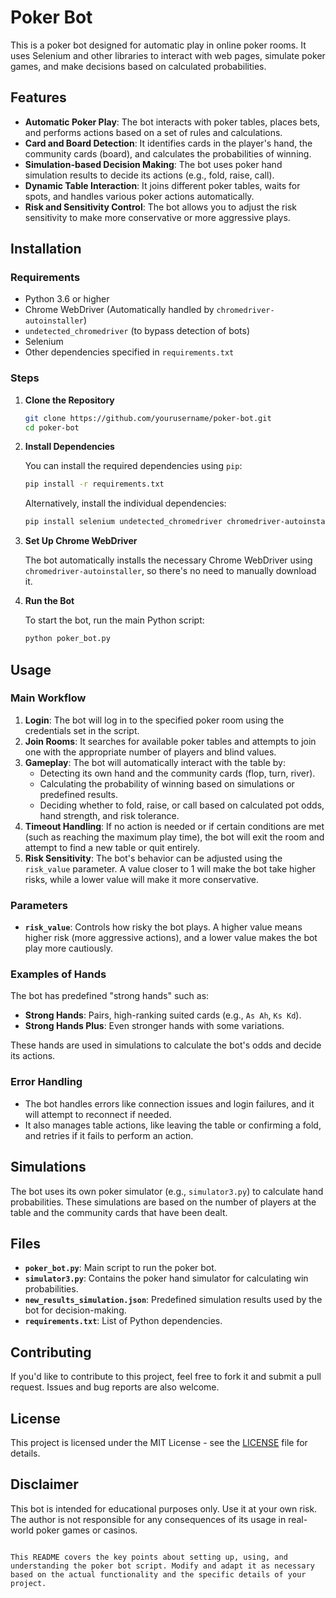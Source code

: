 # Poker Bot

This is a poker bot designed for automatic play in online poker rooms. It uses Selenium and other libraries to interact with web pages, simulate poker games, and make decisions based on calculated probabilities.

## Features

- **Automatic Poker Play**: The bot interacts with poker tables, places bets, and performs actions based on a set of rules and calculations.
- **Card and Board Detection**: It identifies cards in the player's hand, the community cards (board), and calculates the probabilities of winning.
- **Simulation-based Decision Making**: The bot uses poker hand simulation results to decide its actions (e.g., fold, raise, call).
- **Dynamic Table Interaction**: It joins different poker tables, waits for spots, and handles various poker actions automatically.
- **Risk and Sensitivity Control**: The bot allows you to adjust the risk sensitivity to make more conservative or more aggressive plays.

## Installation

### Requirements

- Python 3.6 or higher
- Chrome WebDriver (Automatically handled by `chromedriver-autoinstaller`)
- `undetected_chromedriver` (to bypass detection of bots)
- Selenium
- Other dependencies specified in `requirements.txt`

### Steps

1. **Clone the Repository**

   ```bash
   git clone https://github.com/yourusername/poker-bot.git
   cd poker-bot
   ```

2. **Install Dependencies**

   You can install the required dependencies using `pip`:

   ```bash
   pip install -r requirements.txt
   ```

   Alternatively, install the individual dependencies:

   ```bash
   pip install selenium undetected_chromedriver chromedriver-autoinstaller
   ```

3. **Set Up Chrome WebDriver**

   The bot automatically installs the necessary Chrome WebDriver using `chromedriver-autoinstaller`, so there's no need to manually download it.

4. **Run the Bot**

   To start the bot, run the main Python script:

   ```bash
   python poker_bot.py
   ```

## Usage

### Main Workflow

1. **Login**: The bot will log in to the specified poker room using the credentials set in the script.
2. **Join Rooms**: It searches for available poker tables and attempts to join one with the appropriate number of players and blind values.
3. **Gameplay**: The bot will automatically interact with the table by:
   - Detecting its own hand and the community cards (flop, turn, river).
   - Calculating the probability of winning based on simulations or predefined results.
   - Deciding whether to fold, raise, or call based on calculated pot odds, hand strength, and risk tolerance.
4. **Timeout Handling**: If no action is needed or if certain conditions are met (such as reaching the maximum play time), the bot will exit the room and attempt to find a new table or quit entirely.
5. **Risk Sensitivity**: The bot's behavior can be adjusted using the `risk_value` parameter. A value closer to 1 will make the bot take higher risks, while a lower value will make it more conservative.

### Parameters

- **`risk_value`**: Controls how risky the bot plays. A higher value means higher risk (more aggressive actions), and a lower value makes the bot play more cautiously.

### Examples of Hands

The bot has predefined "strong hands" such as:

- **Strong Hands**: Pairs, high-ranking suited cards (e.g., `As Ah`, `Ks Kd`).
- **Strong Hands Plus**: Even stronger hands with some variations.

These hands are used in simulations to calculate the bot's odds and decide its actions.

### Error Handling

- The bot handles errors like connection issues and login failures, and it will attempt to reconnect if needed.
- It also manages table actions, like leaving the table or confirming a fold, and retries if it fails to perform an action.

## Simulations

The bot uses its own poker simulator (e.g., `simulator3.py`) to calculate hand probabilities. These simulations are based on the number of players at the table and the community cards that have been dealt.

## Files

- **`poker_bot.py`**: Main script to run the poker bot.
- **`simulator3.py`**: Contains the poker hand simulator for calculating win probabilities.
- **`new_results_simulation.json`**: Predefined simulation results used by the bot for decision-making.
- **`requirements.txt`**: List of Python dependencies.

## Contributing

If you'd like to contribute to this project, feel free to fork it and submit a pull request. Issues and bug reports are also welcome.

## License

This project is licensed under the MIT License - see the [LICENSE](LICENSE) file for details.

## Disclaimer

This bot is intended for educational purposes only. Use it at your own risk. The author is not responsible for any consequences of its usage in real-world poker games or casinos.
```

This README covers the key points about setting up, using, and understanding the poker bot script. Modify and adapt it as necessary based on the actual functionality and the specific details of your project.
